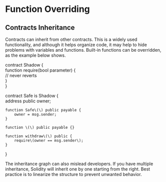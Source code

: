 # Function Overriding

## Contracts Inheritance

Contracts can inherit from other contracts. This is a widely used functionality, and although it helps organize code, it may help to hide problems with variables and functions. Built-in functions can be overridden, as the example below shows.

contract Shadow {  
    function require\(bool parameter\) {  
        // never reverts  
    }  
}

contract Safe is Shadow {  
    address public owner;

    function Safe\(\) public payable {  
        owner = msg.sender;  
    }

    function \(\) public payable {}

    function withdraw\(\) public {  
        require\(owner == msg.sender\);  
    }  
}

The inheritance graph can also mislead developers. If you have multiple inheritance, Solidity will inherit one by one starting from the right. Best practice is to linearize the structure to prevent unwanted behavior.

